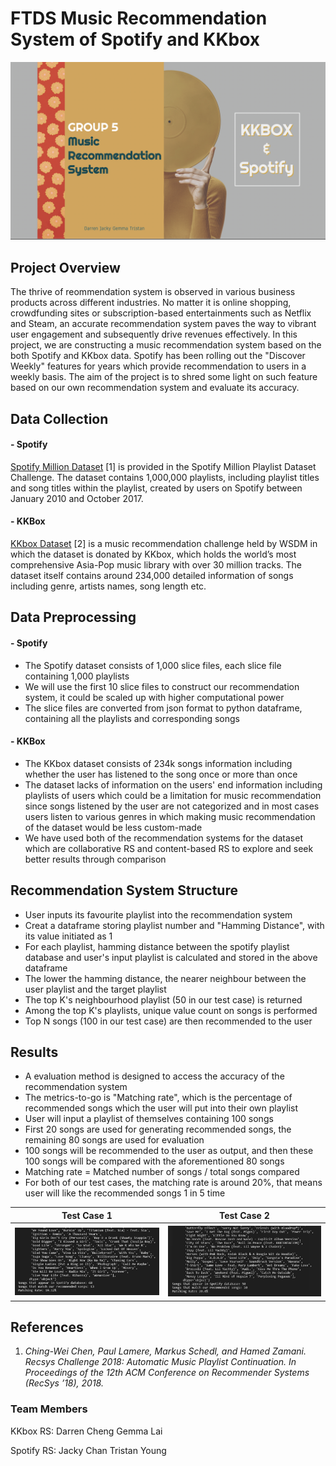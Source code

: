 # FTDS Music Recommendation System of Spotify and KKbox

<p align="center"><img src="RSBG.png"></p>

## Project Overview
The thrive of reommendation system is observed in various business products across different industries. No matter it is online shopping, crowdfunding sites or subscription-based entertainments such as Netflix and Steam, an accurate recommendation system paves the way to vibrant user engagement and subsequently drive revenues effectively. In this project, we are constructing a music recommendation system based on the both Spotify and KKbox data. Spotify has been rolling out the "Discover Weekly" features for years which provide recommendation to users in a weekly basis. The aim of the project is to shred some light on such feature based on our own recommendation system and evaluate its accuracy.

## Data Collection

#### - Spotify
<a href="https://www.aicrowd.com/challenges/spotify-million-playlist-dataset-challenge/dataset_files">Spotify Million Dataset</a> [1] is provided in the Spotify Million Playlist Dataset Challenge. The dataset contains 1,000,000 playlists, including playlist titles and song titles within the playlist, created by users on Spotify between January 2010 and October 2017.

#### - KKBox
<a href="https://www.kaggle.com/c/kkbox-music-recommendation-challenge">KKbox Dataset</a> [2] is a music recommendation challenge held by WSDM in which the dataset is donated by KKbox, which holds the world’s most comprehensive Asia-Pop music library with over 30 million tracks. The dataset itself contains around 234,000 detailed information of songs including genre, artists names, song length etc.

## Data Preprocessing

#### - Spotify
- The Spotify dataset consists of 1,000 slice files, each slice file containing 1,000 playlists
- We will use the first 10 slice files to construct our recommendation system, it could be scaled up with higher computational power
- The slice files are converted from json format to python dataframe, containing all the playlists and corresponding songs

#### - KKBox
- The KKbox dataset consists of 234k songs information including whether the user has listened to the song once or more than once
- The dataset lacks of information on the users' end information including playlists of users which could be a limitation for music recommendation since songs listened by the user are not categorized and in most cases users listen to various genres in which making music recommendation of the dataset would be less custom-made
- We have used both of the recommendation systems for the dataset which are collaborative RS and content-based RS to explore and seek better results through comparison

## Recommendation System Structure
- User inputs its favourite playlist into the recommendation system
- Creat a dataframe storing playlist number and "Hamming Distance", with its value initiated as 1
- For each playlist, hamming distance between the spotify playlist database and user's input playlist is calculated and stored in the above dataframe
- The lower the hamming distance, the nearer neighbour between the user playlist and the target playlist
- The top K's neighbourhood playlist (50 in our test case) is returned
- Among the top K's playlists, unique value count on songs is performed
- Top N songs (100 in our test case) are then recommended to the user

## Results
- A evaluation method is designed to access the accuracy of the recommendation system
- The metrics-to-go is "Matching rate", which is the percentage of recommended songs which the user will put into their own playlist
- User will input a playlist of themselves containing 100 songs
- First 20 songs are used for generating recommended songs, the remaining 80 songs are used for evaluation
- 100 songs will be recommended to the user as output, and then these 100 songs will be compared with the aforementioned 80 songs
- Matching rate = Matched number of songs / total songs compared
- For both of our test cases, the matching rate is around 20%, that means user will like the recommended songs 1 in 5 time

<table>
  <tr>
    <th>Test Case 1</th>
    <th>Test Case 2</th>
  </tr>
  <tr>
    <th><img src="testing_results/spotify_testcase1.JPG"></th>
    <th><img src="testing_results/spotify_testcase2.JPG"></th>
  </tr>
  
</table>

## References
1. *Ching-Wei Chen, Paul Lamere, Markus Schedl, and Hamed Zamani. Recsys Challenge 2018: Automatic Music Playlist Continuation. In Proceedings of the 12th ACM Conference on Recommender Systems (RecSys ’18), 2018.*

### Team Members
KKbox RS:
Darren Cheng
Gemma Lai

Spotify RS:
Jacky Chan
Tristan Young
